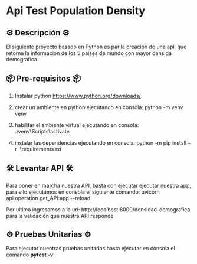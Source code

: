 
# Api Test Population Density

## ⚙️ Descripción ⚙️

El siguiente proyecto basado en Python es par la creación de una api, que retorna la información de los 5 paises de mundo con mayor densida demografica.

## 📦 Pre-requisitos 📦

1) Instalar python https://www.python.org/downloads/

2) crear un ambiente en python ejecutando en consola: 
    python -m venv venv

3) habilitar el ambiente virtual ejecutando en consola:
    .\venv\Scripts\activate

4) instalar las dependencias ejecutando en consola:
    python -m pip install -r .\requirements.txt
    

## 🛠️ Levantar API 🛠️

Para poner en marcha nuestra API, basta con ejecutar ejecutar nuestra app, para ello ejecutamos en consola el siguiente comando:
    uvicorn api.operation.get_API:app --reload

 Por ultimo ingresamos a la url: http://localhost:8000/densidad-demografica para la validación que nuestra API responde

 ## ⚙️ Pruebas Unitarias ⚙️

Para ejecutar nuentras pruebas unitarias basta ejecutar en consola el comando **pytest -v** 

